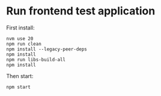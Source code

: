 # Run frontend test application

First install:

```shell
nvm use 20
npm run clean
npm install --legacy-peer-deps
npm install
npm run libs-build-all
npm install
```

Then start:

```shell
npm start
```
